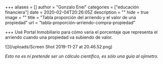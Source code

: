 +++
aliases = []
author = "Gonzalo Enei"
categories = ["educación financiera"]
date = 2020-02-04T20:26:05Z
description = ""
hide = true
image = ""
title = "Tabla proporción del arriendo y el valor de una propiedad"
url = "tabla-proporción-arriendo-compra-propiedad"

+++
Usé Portal Inmobiliario para cómo varia el porcentaje que representa el arriendo cuando una propiedad va subiendo de valor.

![](/uploads/Screen Shot 2019-11-27 at 20.46.52.png)

_Esto no es ni pretende ser un cálculo científico, es sólo una guía al ojímetro._